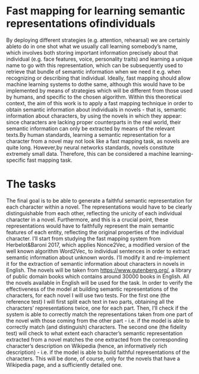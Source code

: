 # Fast mapping for learning semantic representations ofindividuals

By deploying different strategies (e.g.  attention, rehearsal) we are certainly ableto do in one shot what we usually call learning somebody’s name, which involves both storing important information precisely about that individual (e.g.  face features, voice, personality traits) and learning a unique name to go with this representation, which can be subsequently used to retrieve that bundle of semantic information when we need it e.g. when recognizing or describing that individual.  Ideally, fast mapping should allow machine learning systems to dothe same, although this would have to be implemented by means of strategies which will be different from those used by humans, and specific to the chosen algorithm. Within this theoretical context, the aim of this work is to apply a fast mapping technique in order to obtain semantic information about individuals in novels - that is, semantic information about characters, by using the novels in which they appear:  since characters are lacking proper counterparts in the real world, their semantic information can only be extracted by means of the relevant texts.By human standards, learning a semantic representation for a character from a novel may not look like a fast mapping task, as novels are quite long.  However,by neural networks standards, novels constitute extremely small data. Therefore, this can be considered a machine learning-specific fast mapping task.

# The tasks

The final goal is to be able to generate a faithful semantic representation for each character within a novel. The representations would have to be clearly distinguishable from each other, reflecting the unicity of each individual character in a novel. Furthermore, and this is a crucial point, these representations would have to faithfully represent the main semantic features of each entity, reflecting the original properties of the individual character. I’ll start from studying the fast mapping system from Herbelot&Baroni 2017, which applies Nonce2Vec, a modified version of the well known algorithm Word2Vec, to individual sentences in order to extract semantic information about unknown words. I’ll modify it and re-implement it for the extraction of semantic information about characters in novels in English. The novels will be taken from https://www.gutenberg.org/, a library of public domain books which contains around 30000 books in English. All the novels available in English will be used for the task. In order to verify the effectiveness of the model at building semantic representations of the characters, for each novel I will use two tests. For the first one (the reference test) I will first split each text in two parts, obtaining all the characters’ representations twice, one for each part. Then, I’ll check if the system is able to correctly match the representations taken from one part of the novel with those coming from the other part - i.e. if the model is able to correctly match (and distinguish) characters. The second one (the fidelity test) will check to what extent each character’s semantic representation extracted from a novel matches the one extracted from the corresponding character’s description on Wikipedia (hence, an informatively rich description) - i.e. if the model is able to build faithful representations of the characters. This will be done, of course, only for the novels that have a Wikipedia page, and a sufficiently detailed one.
